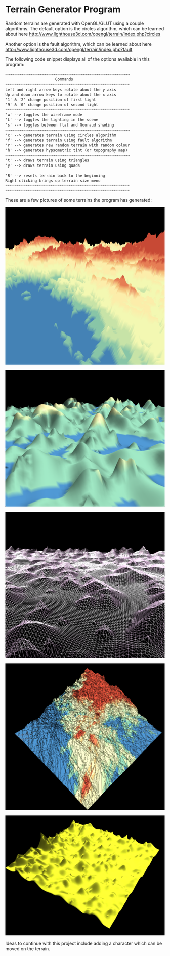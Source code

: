 # Terrain Generator Program

Random terrains are generated with OpenGL/GLUT using a couple algorithms. The default option is the circles algorithm, which can be learned about here http://www.lighthouse3d.com/opengl/terrain/index.php?circles

Another option is the fault algorithm, which can be learned about here http://www.lighthouse3d.com/opengl/terrain/index.php?fault

The following code snippet displays all of the options available in this program:

```
~~~~~~~~~~~~~~~~~~~~~~~~~~~~~~~~~~~~~~~~~~~~~~~~~~~~~~~
                      Commands
~~~~~~~~~~~~~~~~~~~~~~~~~~~~~~~~~~~~~~~~~~~~~~~~~~~~~~~
Left and right arrow keys rotate about the y axis
Up and down arrow keys to rotate about the x axis
'1' & '2' change position of first light
'9' & '0' change position of second light
~~~~~~~~~~~~~~~~~~~~~~~~~~~~~~~~~~~~~~~~~~~~~~~~~~~~~~~
'w' --> toggles the wireframe mode
'L' --> toggles the lighting in the scene
's' --> toggles between flat and Gouraud shading
~~~~~~~~~~~~~~~~~~~~~~~~~~~~~~~~~~~~~~~~~~~~~~~~~~~~~~~
'c' --> generates terrain using circles algorithm
'f' --> generates terrain using fault algorithm
'r' --> generates new random terrain with random colour
'h' --> generates hypsometric tint (or topography map)
~~~~~~~~~~~~~~~~~~~~~~~~~~~~~~~~~~~~~~~~~~~~~~~~~~~~~~~
't' --> draws terrain using triangles
'y' --> draws terrain using quads

'R' --> resets terrain back to the beginning
Right clicking brings up terrain size menu
~~~~~~~~~~~~~~~~~~~~~~~~~~~~~~~~~~~~~~~~~~~~~~~~~~~~~~~
~~~~~~~~~~~~~~~~~~~~~~~~~~~~~~~~~~~~~~~~~~~~~~~~~~~~~~~
```

These are a few pictures of some terrains the program has generated:

![ScreenShot](https://github.com/zicopan/C-CppProjects/blob/master/terrainGenerator/terrainPic0.png)

![ScreenShot](https://github.com/zicopan/C-CppProjects/blob/master/terrainGenerator/terrainPic1.png)

![ScreenShot](https://github.com/zicopan/C-CppProjects/blob/master/terrainGenerator/terrainPic2.png)

![ScreenShot](https://github.com/zicopan/C-CppProjects/blob/master/terrainGenerator/terrainPic3.png)

![ScreenShot](https://github.com/zicopan/C-CppProjects/blob/master/terrainGenerator/terrainPic4.png)

Ideas to continue with this project include adding a character which can be moved on the terrain.
